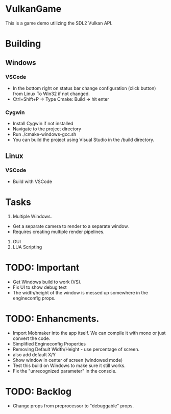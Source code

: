 # VulkanGame
This is a game demo utilizing the SDL2 Vulkan API.

# Building 
## Windows
### VSCode 
* In the bottom right on status bar change configuration (click button) from Linux To Win32 if not changed.
* Ctrl+Shift+P -> Type Cmake: Build -> hit enter
### Cygwin
* Install Cygwin if not installed
* Navigate to the project directory
* Run ./cmake-windows-gcc.sh
* You can build the project using Visual Studio in the /build directory.
## Linux
### VSCode
* Build with VSCode

# Tasks
1. Multiple Windows.
  * Get a separate camera to render to a separate window.
  * Requires creating multiple render pipelines.
1. GUI
1. LUA Scripting

# TODO: Important
* Get Windows build to work (VS).
* Fix UI to show debug text
* The width/height of the window is messed up somewhere in the engineconfig props.

# TODO: Enhancments.
* Import Mobmaker into the app itself. We can compile it with mono or just convert the code.
* Simplified Engineconfig Properties
* Removing Default Width/Height - use percentage of screen.
* also add default X/Y
* Show window in center of screen (windowed mode)
* Test this build on Windows to make sure it still works.
* Fix the "unrecognized parameter" in the console.

# TODO: Backlog
* Change props from preprocessor to "debuggable" props.